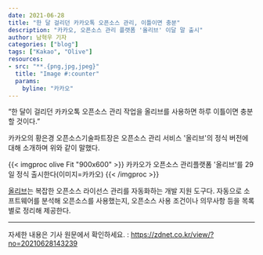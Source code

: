 ```yaml
---
date: 2021-06-28
title: "한 달 걸리던 카카오톡 오픈소스 관리, 이틀이면 충분"
description: "카카오, 오픈소스 관리 플랫폼 '올리브' 이달 말 출시"
author: 남혁우 기자
categories: ["blog"]
tags: ["Kakao", "Olive"]
resources:
- src: "**.{png,jpg,jpeg}"
  title: "Image #:counter"
  params:
    byline: "카카오"
---
```


“한 달이 걸리던 카카오톡 오픈소스 관리 작업을 올리브를 사용하면 하루 이틀이면 충분할 것이다.”

카카오의 황은경 오픈소스기술파트장은 오픈소스 관리 서비스 '올리브'의 정식 버전에 대해 소개하며 위와 같이 말했다.

{{< imgproc olive Fit "900x600" >}}
카카오가 오픈소스 관리플랫폼 '올리브'를 29일 정식 출시한다(이미지=카카오)
{{< /imgproc >}}

[올리브](https://olive.kakao.com/intro)는 복잡한 오픈소스 라이선스 관리를 자동화하는 개발 지원 도구다. 자동으로 소프트웨어를 분석해 오픈소스를 사용했는지, 오픈소스 사용 조건이나 의무사항 등을 목록별로 정리해 제공한다.

---

자세한 내용은 기사 원문에서 확인하세요. : https://zdnet.co.kr/view/?no=20210628143239
